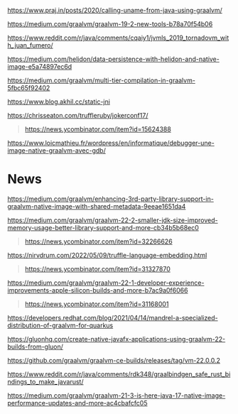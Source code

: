 https://www.praj.in/posts/2020/calling-uname-from-java-using-graalvm/

https://medium.com/graalvm/graalvm-19-2-new-tools-b78a70f54b06

https://www.reddit.com/r/java/comments/cqaiy1/jvmls_2019_tornadovm_with_juan_fumero/

https://medium.com/helidon/data-persistence-with-helidon-and-native-image-e5a74897ec6d

https://medium.com/graalvm/multi-tier-compilation-in-graalvm-5fbc65f92402

https://www.blog.akhil.cc/static-jni
> 

https://chrisseaton.com/truffleruby/jokerconf17/
> https://news.ycombinator.com/item?id=15624388

https://www.loicmathieu.fr/wordpress/en/informatique/debugger-une-image-native-graalvm-avec-gdb/

# News
https://medium.com/graalvm/enhancing-3rd-party-library-support-in-graalvm-native-image-with-shared-metadata-9eeae1651da4

https://medium.com/graalvm/graalvm-22-2-smaller-jdk-size-improved-memory-usage-better-library-support-and-more-cb34b5b68ec0
> https://news.ycombinator.com/item?id=32266626

https://nirvdrum.com/2022/05/09/truffle-language-embedding.html
> https://news.ycombinator.com/item?id=31327870

https://medium.com/graalvm/graalvm-22-1-developer-experience-improvements-apple-silicon-builds-and-more-b7ac9a0f6066
> https://news.ycombinator.com/item?id=31168001

https://developers.redhat.com/blog/2021/04/14/mandrel-a-specialized-distribution-of-graalvm-for-quarkus

https://gluonhq.com/create-native-javafx-applications-using-graalvm-22-builds-from-gluon/

https://github.com/graalvm/graalvm-ce-builds/releases/tag/vm-22.0.0.2

https://www.reddit.com/r/java/comments/rdk348/graalbindgen_safe_rust_bindings_to_make_javarust/

https://medium.com/graalvm/graalvm-21-3-is-here-java-17-native-image-performance-updates-and-more-ac4cbafcfc05